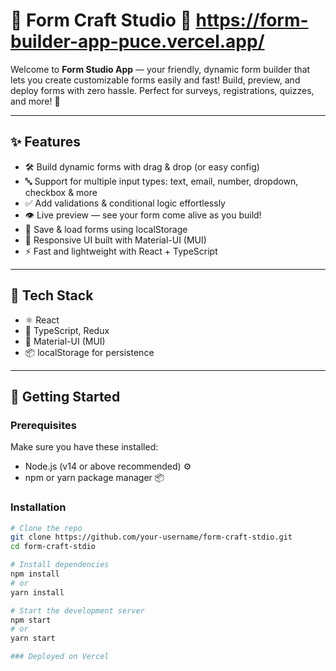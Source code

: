 

# 📝 Form Craft Studio 🚀 https://form-builder-app-puce.vercel.app/

Welcome to **Form Studio App** — your friendly, dynamic form builder that lets you create customizable forms easily and fast! Build, preview, and deploy forms with zero hassle. Perfect for surveys, registrations, quizzes, and more! 🎉

---

## ✨ Features

- 🛠️ Build dynamic forms with drag & drop (or easy config)
- 🔤 Support for multiple input types: text, email, number, dropdown, checkbox & more
- ✅ Add validations & conditional logic effortlessly
- 👁️ Live preview — see your form come alive as you build!
- 💾 Save & load forms using localStorage
- 📱 Responsive UI built with Material-UI (MUI)
- ⚡ Fast and lightweight with React + TypeScript

---

## 🧰 Tech Stack

- ⚛️ React
- 💙 TypeScript, Redux
- 🎨 Material-UI (MUI)
- 📦 localStorage for persistence

---

## 🚀 Getting Started

### Prerequisites

Make sure you have these installed:

- Node.js (v14 or above recommended) ⚙️
- npm or yarn package manager 📦

### Installation

```bash
# Clone the repo
git clone https://github.com/your-username/form-craft-stdio.git
cd form-craft-stdio

# Install dependencies
npm install
# or
yarn install

# Start the development server
npm start
# or
yarn start

### Deployed on Vercel
